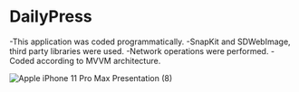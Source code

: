 # DailyPress
-This application was coded programmatically.
-SnapKit and SDWebImage, third party libraries were used.
-Network operations were performed.
-Coded according to MVVM architecture.

![Apple iPhone 11 Pro Max Presentation (8)](https://github.com/kadirhankeles/DailyPress/assets/44638560/6ccb02d9-2498-4333-863b-230ea0254b01)

